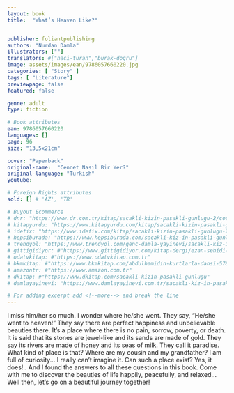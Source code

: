 ```yaml
---
layout: book
title:  "What’s Heaven Like?"


publisher: foliantpublishing
authors: "Nurdan Damla"
illustrators: [""]
translators: #["naci-turan","burak-dogru"]
image: assets/images/ean/9786057660220.jpg
categories: [ "Story" ]
tags: [ "Literature"]
previewpage: false
featured: false

genre: adult
type: fiction

# Book attributes
ean: 9786057660220
languages: []
page: 96
size: "13,5x21cm"

cover: "Paperback"
original-name:  "Cennet Nasıl Bir Yer?"
original-language: "Turkish"
youtube:

# Foreign Rights attributes
sold: [] # 'AZ', 'TR'

# Buyout Ecommerce
# dnr: "https://www.dr.com.tr/kitap/sacakli-kizin-pasakli-gunlugu-2/cocuk-ve-genclik/genclik-10-yas/roman-oyku/urunno=0001893059001"
# kitapyurdu: "https://www.kitapyurdu.com/kitap/sacakli-kizin-pasakli-gunlugu-2-/560122.html&filter_name=Sa%C3%A7akl%C4%B1+K%C4%B1z%27%C4%B1n+Pasakl%C4%B1+G%C3%BCnl%C3%BC%C4%9F%C3%BC+2"
# idefix: "https://www.idefix.com/kitap/sacakli-kizin-pasakli-gunlugu-2/cocuk-ve-genclik/genclik-10-yas/roman-oyku/urunno=0001893059001"
# hepsiburada: "https://www.hepsiburada.com/sacakli-kiz-in-pasakli-gunlugu-2-damla-yayinevi-p-HBV000012ER86"
# trendyol: "https://www.trendyol.com/genc-damla-yayinevi/sacakli-kiz-in-pasakli-gunlugu-2-p-54825777"
# gittigidiyor: #"https://www.gittigidiyor.com/kitap-dergi/ezan-sehidi-adnan-menderes_pdp_732728793"
# odatvkitap: #"https://www.odatvkitap.com.tr"
# bkmkitap: #"https://www.bkmkitap.com/abdulhamidin-kurtlarla-dansi-578226"
# amazontr: #"https://www.amazon.com.tr"
# dkitap: #"https://www.dkitap.com/sacakli-kizin-pasakli-gunlugu"
# damlayayinevi: "https://www.damlayayinevi.com.tr/sacakli-kiz-in-pasakli-gunlugu-2-bu-iste-bi-terslik-var"

# For adding excerpt add <!--more--> and break the line
---
```

I miss him/her so much. I wonder where he/she
went. They say, “He/she went to heaven!” They
say there are perfect happiness and unbelievable
beauties there. It’s a place where there is no pain,
sorrow, poverty, or death.
It is said that its stones are jewel-like and its
sands are made of gold. They say its rivers are
made of honey and its seas of milk. They call it
paradise. What kind of place is that? Where are my
cousin and my grandfather? I am full of curiosity...
I really can’t imagine it. Can such a place exist?
Yes, it does!.. And I found the answers to all
these questions in this book.
Come with me to discover the beauties of life
happily, peacefully, and relaxed...
Well then, let’s go on a beautiful journey together!
<!--more--> 

